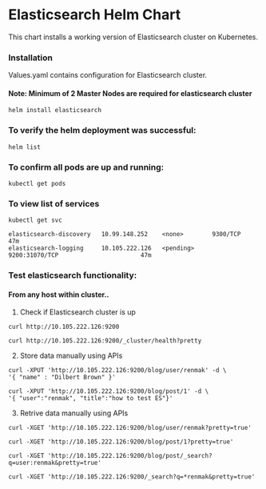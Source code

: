# Elasticsearch Helm Chart

This chart installs a working version of Elasticsearch cluster on Kubernetes. 

### Installation

Values.yaml contains configuration for Elasticsearch cluster. 

#### Note: Minimum of 2 Master Nodes are required for elasticsearch cluster 

```
helm install elasticsearch

```
### To verify the helm deployment was successful:

```
helm list
```

### To confirm all pods are up and running:

```
kubectl get pods

```

### To view list of services

```
kubectl get svc
```

```
elasticsearch-discovery   10.99.148.252    <none>        9300/TCP                             47m
elasticsearch-logging     10.105.222.126   <pending>     9200:31070/TCP                       47m
```

### Test elasticsearch functionality:

#### From any host within cluster..

1) Check if Elasticsearch cluster is up
```
curl http://10.105.222.126:9200
```
```
curl http://10.105.222.126:9200/_cluster/health?pretty
```

2) Store data manually using APIs
```
curl -XPUT 'http://10.105.222.126:9200/blog/user/renmak' -d \
'{ "name" : "Dilbert Brown" }'
```
```
curl -XPUT 'http://10.105.222.126:9200/blog/post/1' -d \
'{ "user":"renmak", "title":"how to test ES"}'
```
3) Retrive data manually using APIs
```
curl -XGET 'http://10.105.222.126:9200/blog/user/renmak?pretty=true'

curl -XGET 'http://10.105.222.126:9200/blog/post/1?pretty=true'

curl -XGET 'http://10.105.222.126:9200/blog/post/_search?q=user:renmak&pretty=true'

curl -XGET 'http://10.105.222.126:9200/_search?q=*renmak&pretty=true'

```

